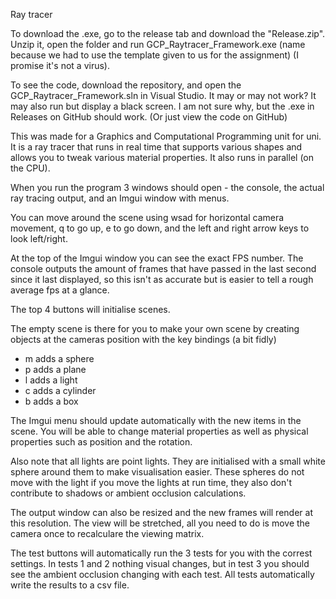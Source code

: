 Ray tracer

To download the .exe, go to the release tab and download the "Release.zip". Unzip it, open the folder and run GCP_Raytracer_Framework.exe (name because we had to use the template given to us for the assignment) (I promise it's not a virus).

To see the code, download the repository, and open the GCP_Raytracer_Framework.sln in Visual Studio. It may or may not work? It may also run but display a black screen. I am not sure why, but the .exe in Releases on GitHub should work. (Or just view the code on GitHub)

This was made for a Graphics and Computational Programming unit for uni. It is a ray tracer that runs in real time that supports various shapes and allows you to tweak various material properties. It also runs in parallel (on the CPU).

When you run the program 3 windows should open - the console, the actual ray tracing output, and an Imgui window with menus.

You can move around the scene using wsad for horizontal camera movement, q to go up, e to go down, and the left and right arrow keys to look left/right.

At the top of the Imgui window you can see the exact FPS number. The console outputs the amount of frames that have passed in the last second since it last displayed, so this isn't as accurate but is easier to tell a rough average fps at a glance.

The top 4 buttons will initialise scenes.

The empty scene is there for you to make your own scene by creating objects at the cameras position with the key bindings (a bit fidly)
- m adds a sphere
- p adds a plane
- l adds a light
- c adds a cylinder
- b adds a box

The Imgui menu should update automatically with the new items in the scene. You will be able to change material properties as well as physical properties such as position and the rotation.

Also note that all lights are point lights. They are initialised with a small white sphere around them to make visualisation easier. These spheres do not move with the light if you move the lights at run time, they also don't contribute to shadows or ambient occlusion calculations.

The output window can also be resized and the new frames will render at this resolution. The view will be stretched, all you need to do is move the camera once to recalculare the viewing matrix.

The test buttons will automatically run the 3 tests for you with the correst settings. In tests 1 and 2 nothing visual changes, but in test 3 you should see the ambient occlusion changing with each test. All tests automatically write the results to a csv file.
